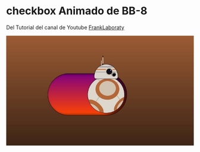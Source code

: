 # checkbox Animado de BB-8

Del Tutorial del canal de Youtube [FrankLaboraty](https://www.youtube.com/watch?v=jyW7fzofUco)

![Imagen del Proyecto](/checkbox_bb8.jpg)

